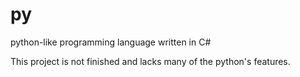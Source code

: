 # py
python-like programming language written in C#

This project is not finished and lacks many of the python's features.
